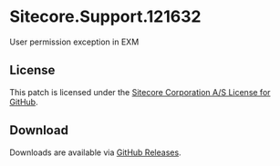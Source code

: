 # Sitecore.Support.121632
User permission exception in EXM

## License  
This patch is licensed under the [Sitecore Corporation A/S License for GitHub](https://github.com/sitecoresupport/Sitecore.Support.121632/blob/master/LICENSE).  

## Download  
Downloads are available via [GitHub Releases](https://github.com/sitecoresupport/Sitecore.Support.121632/releases).  
